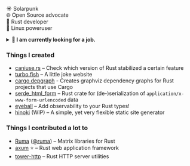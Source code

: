 ☀️ Solarpunk\
🌐 Open Source advocate\
🦀 Rust developer\
🐧 Linux poweruser

<details><summary><strong>💼 I am currently looking for a job.</strong></summary>

I'm located in Germany and looking for a position as software developer that

- Is remote (no relocation)
- Is full-time or close (32-40 hours per week)
- Preferably involves Rust

You can reach me at [jplatte@posteo.de](mailto:jplatte@posteo.de).

</details>

### Things I created

- [caniuse.rs](https://caniuse.rs/) – Check which version of Rust stabilized a certain feature
- [turbo.fish](https://turbo.fish/) – A little joke website
- [cargo depgraph](https://github.com/jplatte/cargo-depgraph) - Creates graphviz dependency graphs for Rust projects that use Cargo
- [serde_html_form](https://github.com/jplatte/serde_html_form) – Rust crate for (de-)serialization of `application/x-www-form-urlencoded` data
- [eyeball](https://github.com/jplatte/eyeball/) – Add observability to your Rust types!
- [hinoki](https://github.com/jplatte/hinoki) (WIP) – A simple, yet very flexible static site generator

### Things I contributed a lot to

- [Ruma](https://ruma.io/) ([@ruma](https://github.com/ruma)) – Matrix libraries for Rust
- [axum](https://github.com/tokio-rs/axum) ⭐️ – Rust web application framework
- [tower-http](https://github.com/tower-rs/tower-http/) – Rust HTTP server utilities
